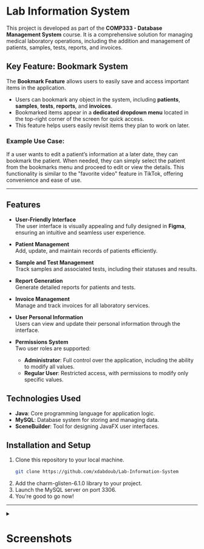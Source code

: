 # Lab Information System

This project is developed as part of the **COMP333 - Database Management System** course. It is a comprehensive solution for managing medical laboratory operations, including the addition and management of patients, samples, tests, reports, and invoices.

## Key Feature: Bookmark System  

The **Bookmark Feature** allows users to easily save and access important items in the application.  

- Users can bookmark any object in the system, including **patients**, **samples**, **tests**, **reports**, and **invoices**.  
- Bookmarked items appear in a **dedicated dropdown menu** located in the top-right corner of the screen for quick access.  
- This feature helps users easily revisit items they plan to work on later.  

### Example Use Case:
If a user wants to edit a patient’s information at a later date, they can bookmark the patient. When needed, they can simply select the patient from the bookmarks menu and proceed to edit or view the details. This functionality is similar to the "favorite video" feature in TikTok, offering convenience and ease of use.  

---

## Features

- **User-Friendly Interface**  
  The user interface is visually appealing and fully designed in **Figma**, ensuring an intuitive and seamless user experience.  

- **Patient Management**  
  Add, update, and maintain records of patients efficiently.  

- **Sample and Test Management**  
  Track samples and associated tests, including their statuses and results.  

- **Report Generation**  
  Generate detailed reports for patients and tests.  

- **Invoice Management**  
  Manage and track invoices for all laboratory services.

- **User Personal Information**  
  Users can view and update their personal information through the interface.

- **Permissions System**  
  Two user roles are supported:
  - **Administrator**: Full control over the application, including the ability to modify all values.
  - **Regular User**: Restricted access, with permissions to modify only specific values.

## Technologies Used

- **Java**: Core programming language for application logic.  
- **MySQL**: Database system for storing and managing data.  
- **SceneBuilder**: Tool for designing JavaFX user interfaces.

## Installation and Setup

1. Clone this repository to your local machine.  
   ```bash
   git clone https://github.com/xdabdoub/Lab-Information-System
   ```
2. Add the charm-glisten-6.1.0 library to your project.
3. Launch the MySQL server on port 3306.
4. You're good to go now!

---

<details>
  <summary><h1>Screenshots</h1></summary>
  
1. Dashboard Screen
![Dashboard Screen](screenshots/Dashboard.png)
2. Patients
![Patients Screen](screenshots/Patients.png)
3. Patient Editor (Insert and Update)
![Patients Editor](screenshots/PatientEditor.png)
4. Patient Viewer
![Patient Viewer](screenshots/PatientViewer.png)
5. Sample Viewer
![Sample Viewer](screenshots/SampleViewer.png)
6. Test Viewer
![Test Viewer](screenshots/TestViewer.png)
7. Report Viewer
![Report Viewer](screenshots/ReportViewer.png)
9. Personal Info
![Personal Info](screenshots/personal_info.png)
